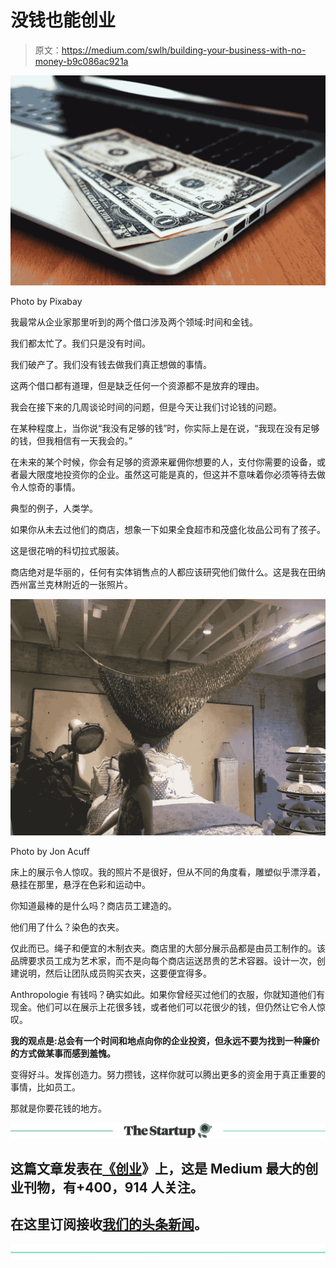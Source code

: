 # 没钱也能创业

> 原文：<https://medium.com/swlh/building-your-business-with-no-money-b9c086ac921a>

![](img/049d186568ca4d4f956dd48e6aeed467.png)

Photo by Pixabay

我最常从企业家那里听到的两个借口涉及两个领域:时间和金钱。

我们都太忙了。我们只是没有时间。

我们破产了。我们没有钱去做我们真正想做的事情。

这两个借口都有道理，但是缺乏任何一个资源都不是放弃的理由。

我会在接下来的几周谈论时间的问题，但是今天让我们讨论钱的问题。

在某种程度上，当你说“我没有足够的钱”时，你实际上是在说，“我现在没有足够的钱，但我相信有一天我会的。”

在未来的某个时候，你会有足够的资源来雇佣你想要的人，支付你需要的设备，或者最大限度地投资你的企业。虽然这可能是真的，但这并不意味着你必须等待去做令人惊奇的事情。

典型的例子，人类学。

如果你从未去过他们的商店，想象一下如果全食超市和茂盛化妆品公司有了孩子。

这是很花哨的科切拉式服装。

商店绝对是华丽的，任何有实体销售点的人都应该研究他们做什么。这是我在田纳西州富兰克林附近的一张照片。

![](img/d43b4b2963b9d9abeaa0a1c01c1ca21e.png)

Photo by Jon Acuff

床上的展示令人惊叹。我的照片不是很好，但从不同的角度看，雕塑似乎漂浮着，悬挂在那里，悬浮在色彩和运动中。

你知道最棒的是什么吗？商店员工建造的。

他们用了什么？染色的衣夹。

仅此而已。绳子和便宜的木制衣夹。商店里的大部分展示品都是由员工制作的。该品牌要求员工成为艺术家，而不是向每个商店运送昂贵的艺术容器。设计一次，创建说明，然后让团队成员购买衣夹，这要便宜得多。

Anthropologie 有钱吗？确实如此。如果你曾经买过他们的衣服，你就知道他们有现金。他们可以在展示上花很多钱，或者他们可以花很少的钱，但仍然让它令人惊叹。

**我的观点是:总会有一个时间和地点向你的企业投资，但永远不要为找到一种廉价的方式做某事而感到羞愧。**

变得好斗。发挥创造力。努力攒钱，这样你就可以腾出更多的资金用于真正重要的事情，比如员工。

那就是你要花钱的地方。

[![](img/308a8d84fb9b2fab43d66c117fcc4bb4.png)](https://medium.com/swlh)

## 这篇文章发表在[《创业](https://medium.com/swlh)》上，这是 Medium 最大的创业刊物，有+400，914 人关注。

## 在这里订阅接收[我们的头条新闻](http://growthsupply.com/the-startup-newsletter/)。

[![](img/b0164736ea17a63403e660de5dedf91a.png)](https://medium.com/swlh)